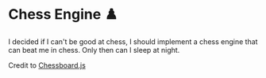 # Chess Engine :chess_pawn:

I decided if I can't be good at chess, I should implement a chess engine that can beat me in chess. Only then can I sleep at night.

Credit to [Chessboard.js](https://chessboardjs.com/)
